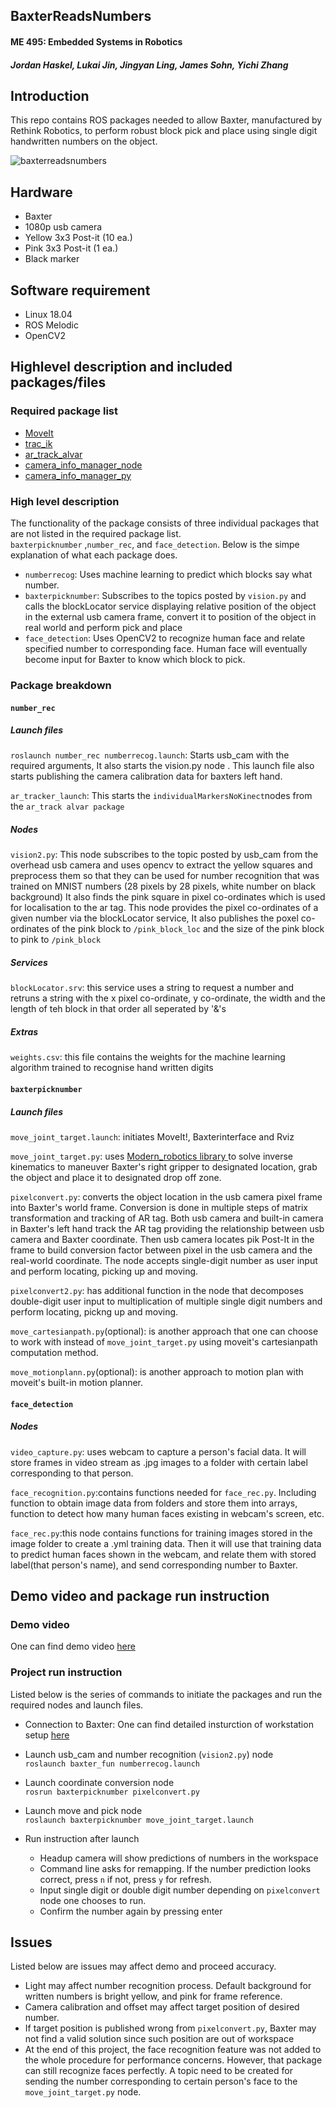 ## BaxterReadsNumbers
#### ME 495: Embedded Systems in Robotics
#### _Jordan Haskel, Lukai Jin, Jingyan Ling, James Sohn, Yichi Zhang_


## Introduction

This repo contains ROS packages needed to allow Baxter, manufactured by Rethink Robotics, to perform robust block pick and place using single digit handwritten numbers on the object.  

![baxterreadsnumbers](https://github.com/sohn21c/BaxterReadsNumbers/blob/master/images/IMG_3680.PNG?raw=true)

## Hardware
- Baxter 
- 1080p usb camera
- Yellow 3x3 Post-it (10 ea.)
- Pink 3x3 Post-it (1 ea.)
- Black marker

## Software requirement
- Linux 18.04
- ROS Melodic  
- OpenCV2

## Highlevel description and included packages/files
### Required package list
- [MoveIt](https://moveit.ros.org/)
- [trac_ik](http://wiki.ros.org/trac_ik)
- [ar_track_alvar](http://wiki.ros.org/ar_track_alvar)
- [camera_info_manager_node](https://github.com/NU-MSR/camera_info_manager_node)
- [camera_info_manager_py](http://wiki.ros.org/camera_info_manager_py)

### High level description
The functionality of the package consists of three individual packages that are not listed in the required package list.  
`baxterpicknumber` ,`number_rec`, and `face_detection`. Below is the simpe explanation of what each package does.
- `numberrecog`: Uses machine learning to predict which blocks say what number.
- `baxterpicknumber`: Subscribes to the topics posted by `vision.py` and calls the blockLocator service displaying relative position of the object in the external usb camera frame, convert it to position of the object in real world and perform pick and place
- `face_detection`: Uses OpenCV2 to recognize human face and relate specified number to corresponding face. Human face will eventually become input for Baxter to know which block to pick.

### Package breakdown
#### `number_rec`
##### Launch files
`roslaunch number_rec numberrecog.launch`: Starts usb_cam with the required arguments, It also starts the vision.py node . This launch file also starts publishing the camera calibration data for baxters left hand.

`ar_tracker_launch`: This starts the `individualMarkersNoKinect`nodes from the `ar_track alvar package`

##### Nodes
`vision2.py`: This node subscribes to the topic posted by usb_cam from the overhead usb camera and uses opencv to extract the yellow squares and preprocess them so that they can be used for number recognition that was trained on MNIST numbers (28 pixels by 28 pixels, white number on black background) It also finds the pink square in pixel co-ordinates which is used for localisation to the ar tag. This node provides the pixel co-ordinates of a given number via the blockLocator service, It also publishes the poxel co-ordinates of the pink block to `/pink_block_loc` and the size of the pink block to pink to `/pink_block` 

##### Services
`blockLocator.srv`: this service uses a string to request a number and retruns a string with the x pixel co-ordinate, y co-ordinate, the width and the length of teh block in that order all seperated by '&'s

##### Extras
`weights.csv`: this file contains the weights for the machine learning algorithm trained to recognise hand written digits

#### `baxterpicknumber`  
##### Launch files

`move_joint_target.launch`: initiates MoveIt!, Baxterinterface and Rviz

`move_joint_target.py`: uses [Modern_robotics library ](https://github.com/NxRLab/ModernRobotics) to solve inverse kinematics to maneuver Baxter's right gripper to designated location, grab the object and place it to designated drop off zone.  

`pixelconvert.py`: converts the object location in the usb camera pixel frame into Baxter's world frame. Conversion is done in multiple steps of matrix transformation and tracking of AR tag. Both usb camera and built-in camera in Baxter's left hand track the AR tag providing the relationship between usb camera and Baxter coordinate. Then usb camera locates pik Post-It in the frame to build conversion factor between pixel in the usb camera and the real-world coordinate. The node accepts single-digit number as user input and perform locating, picking up and moving.  

`pixelconvert2.py`: has additional function in the node that decomposes double-digit user input to multiplication of multiple single digit numbers and perform locating, pickng up and moving.  

`move_cartesianpath.py`(optional): is another approach that one can choose to work with instead of `move_joint_target.py` using moveit's cartesianpath computation method.  

`move_motionplann.py`(optional): is another approach to motion plan with moveit's built-in motion planner.  

#### `face_detection`
##### Nodes

`video_capture.py`: uses webcam to capture a person's facial data. It will store frames in video stream as .jpg images to a folder with certain label corresponding to that person.

`face_recognition.py`:contains functions needed for `face_rec.py`. Including function to obtain image data from folders and store them into arrays, function to detect how many human faces existing in webcam's screen, etc.

`face_rec.py`:this node contains functions for training images stored in the image folder to create a .yml training data. Then it will use that training data to predict human faces shown in the webcam, and relate them with stored label(that person's name), and send corresponding number to Baxter. 


## Demo video and package run instruction
### Demo video
One can find demo video [here](https://drive.google.com/file/d/18wlpZJT8PQiyQPO6wGeEcdG6VCEspOpR/view)  

### Project run instruction
Listed below is the series of commands to initiate the packages and run the required nodes and launch files.
- Connection to Baxter: One can find detailed insturction of workstation setup [here](http://sdk.rethinkrobotics.com/wiki/Workstation_Setup)  
  
- Launch usb_cam and number recognition (`vision2.py`) node   
    `roslaunch baxter_fun numberrecog.launch`  
    
- Launch coordinate conversion  node  
    `rosrun baxterpicknumber pixelconvert.py`  
    
- Launch move and pick node  
    `roslaunch baxterpicknumber move_joint_target.launch`  
 
- Run instruction after launch  
  - Headup camera will show predictions of numbers in the workspace  
  - Command line asks for remapping. If the number prediction looks correct, press `n` if not, press `y` for refresh.
  - Input single digit or double digit number depending on `pixelconvert` node one chooses to run.  
  - Confirm the number again by pressing enter
  
  
## Issues 
Listed below are issues may affect demo and proceed accuracy.
- Light may affect number recognition process. Default background for written numbers is bright yellow, and pink for frame reference.
- Camera calibration and offset may affect target position of desired number.
- If target position is published wrong from `pixelconvert.py`, Baxter may not find a valid solution since such position are out of workspace
- At the end of this project, the face recognition feature was not added to the whole procedure for performance concerns. However, that package can still recognize faces perfectly. A topic need to be created for sending the number corresponding to certain person's face to the `move_joint_target.py` node.
